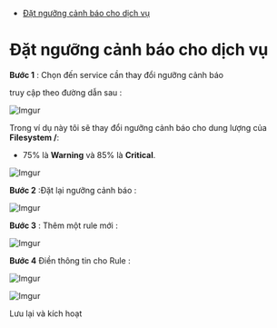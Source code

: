 - [Đặt ngưỡng cảnh báo cho dịch vụ](#đặt-ngưỡng-cảnh-báo-cho-dịch-vụ)

# Đặt ngưỡng cảnh báo cho dịch vụ


**Bước 1** : Chọn đến service cần thay đổi ngưỡng cảnh báo

truy cập theo đường dẫn sau :

![Imgur](https://i.imgur.com/7FExZ3c.png)

Trong ví dụ này tôi sẽ thay đổi ngưỡng cảnh báo cho dung lượng của **Filesystem /**:
* 75% là **Warning** và 85% là **Critical**.

![Imgur](https://i.imgur.com/SKyST2X.png)

**Bước 2** :Đặt lại ngưỡng cảnh báo :

![Imgur](https://i.imgur.com/u2lSpdn.png)

**Bước 3** : Thêm một rule mới :

![Imgur](https://i.imgur.com/WKy0BMX.png)

**Bước 4** Điền thông tin cho Rule :

![Imgur](https://i.imgur.com/rCulTAB.png)

![Imgur](https://i.imgur.com/dZt1pnS.png)

Lưu lại và kích hoạt
